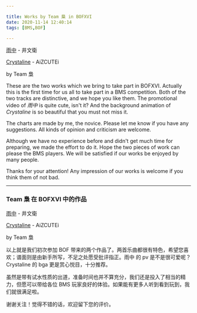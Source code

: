 ```yaml
---

title: Works by Team 梟 in BOFXVI
date: 2020-11-14 12:40:14
tags: [BMS,BOF]

---
```


[雨中](http://manbow.nothing.sh/event/event.cgi?action=More_def&num=154&event=133) - 井文衛

[Crystaline](http://manbow.nothing.sh/event/event.cgi?action=More_def&num=155&event=133) - AiZCUTEi

by Team 梟

These are the two works which we bring to take part in BOFXVI. Actually this is the first time for us all to take part in a BMS competition. Both of the two tracks are distinctive, and we hope you like them. The promotional video of *雨中* is quite cute, isn't it? And the background animation of *Crystaline* is so beautiful that you must not miss it. 

The charts are made by me, the novice. Please let me know if you have any suggestions. All kinds of opinion and criticism are welcome. 

Although we have no experience before and didn't get much time for preparing, we made the effort to do it. Hope the two pieces of work can please the BMS players. We will be satisfied if our works be enjoyed by many people. 

Thanks for your attention! Any impression of our works is welcome if you think them of not bad. 



------



### Team 梟 在 BOFXVI 中的作品

[雨中](http://manbow.nothing.sh/event/event.cgi?action=More_def&num=154&event=133) - 井文衛

[Crystaline](http://manbow.nothing.sh/event/event.cgi?action=More_def&num=155&event=133) - AiZCUTEi

by Team 梟

以上就是我们初次参加 BOF 带来的两个作品了。两首乐曲都很有特色，希望您喜欢；谱面则是由新手所写，不足之处愿受批评指正。雨中 的 pv 是不是很可爱呢？Crystaline 的 bga 更是赏心悦目，十分推荐。

虽然是带有试水性质的出道，准备时间也并不算充分，我们还是投入了相当的精力，但愿可以带给各位 BMS 玩家良好的体验。如果能有更多人听到看到玩到，我们就很满足啦。

谢谢关注！觉得不错的话，欢迎留下您的评价。